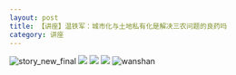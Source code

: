 ```yaml
---
layout: post
title: 【讲座】温铁军：城市化与土地私有化是解决三农问题的良药吗
category: 讲座
---
```

![story_new_final](http://rdr022gcy.hd-bkt.clouddn.com/img/story_new_final_0322.png)
![](http://rdr022gcy.hd-bkt.clouddn.com/img/wen-220416-2.png)
![](http://rdr022gcy.hd-bkt.clouddn.com/img/wen-220416-1.png)
![](http://rdr022gcy.hd-bkt.clouddn.com/img/wen-220416-3.png)
![wanshan](http://rdr022gcy.hd-bkt.clouddn.com/img/wanshan.png)


  




